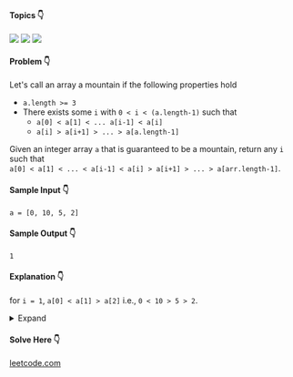 #### Topics :point_down:
![](https://img.shields.io/badge/-array-wheat) 
![](https://img.shields.io/badge/-binary--search-wheat)
![](https://img.shields.io/badge/-two--pointer-wheat)

#### Problem :point_down:
Let's call an array a mountain if the following properties hold
- `a.length >= 3`
- There exists some `i` with `0 < i < (a.length-1)` such that
  - `a[0] < a[1] < ... a[i-1] < a[i]`
  - `a[i] > a[i+1] > ... > a[a.length-1]`

Given an integer array `a` that is guaranteed to be a mountain, return any `i` such that  
`a[0] < a[1] < ... < a[i-1] < a[i] > a[i+1] > ... > a[arr.length-1]`.
#### Sample Input :point_down:
```
a = [0, 10, 5, 2]
```
#### Sample Output :point_down:
```
1
```
#### Explanation :point_down:
for `i = 1`, `a[0] < a[1] > a[2]` i.e., `0 < 10 > 5 > 2`.
  
<details>
<summary>Expand</summary>

#### Python :point_down:
```py
def solve(a):
    for i in range(1, len(a)-1):
        if (a[i-1] < a[i] > a[i+1]):
            return i
```
#### Time Complexity :point_down:
```
O(n)
```
#### Space Complexity :point_down:
```
O(1)
```  
#### Python :point_down:
```py
def solve(a):
    i = 0
    j = len(a) - 1
    while (i <= j):
        m = (i + j)//2
        if (a[m-1] < a[m] > a[m+1]):
            return m
        elif (a[m-1] < a[m] < a[m+1]):
            i = m + 1
        else: # (a[m-1] > a[m] and a[m] > a[m+1])
            j = m - 1
```   
#### Time Complexity :point_down:
```
O(log n)
```
#### Space Complexity :point_down:
```
O(1)
```
</details>

#### Solve Here :point_down:
[leetcode.com](https://leetcode.com/problems/peak-index-in-a-mountain-array/)
